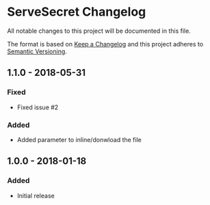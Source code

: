 # ServeSecret Changelog

All notable changes to this project will be documented in this file.

The format is based on [Keep a Changelog](http://keepachangelog.com/) and this project adheres to [Semantic Versioning](http://semver.org/).

## 1.1.0 - 2018-05-31
### Fixed
- Fixed issue #2

### Added
- Added parameter to inline/donwload the file

## 1.0.0 - 2018-01-18
### Added
- Initial release
